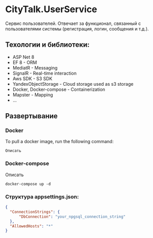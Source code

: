 # CityTalk.UserService
Сервис пользователей. Отвечает за функционал, связанный с пользователями системы (регистрация, логин, сообщения и т.д.).

## Техологии и библиотеки:
- ASP Net 8
- EF 8 - ORM
- MediatR - Messaging
- SignalR - Real-time interaction
- Aws SDK - S3 SDK
- YandexObjectStorage - Cloud storage used as s3 storage
- Docker, Docker-compose - Containerization
- Mapster - Mapping
- ...

## Развертывание

### Docker
To pull a docker image, run the following command:
```
Описать
```

### Docker-compose
Описать
```
docker-compose up -d
```

### Структура appsettings.json:
```json
{
  "ConnectionStrings": {
      "DbConnection": "your_npgsql_connection_string"
  },
  "AllowedHosts": "*"
}
```
